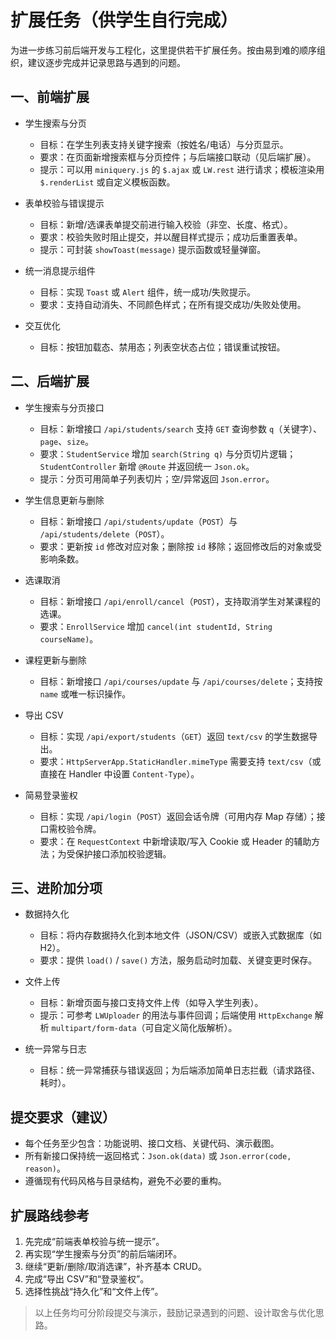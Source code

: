 # 扩展任务（供学生自行完成）

为进一步练习前后端开发与工程化，这里提供若干扩展任务。按由易到难的顺序组织，建议逐步完成并记录思路与遇到的问题。

## 一、前端扩展
- 学生搜索与分页
  - 目标：在学生列表支持关键字搜索（按姓名/电话）与分页显示。
  - 要求：在页面新增搜索框与分页控件；与后端接口联动（见后端扩展）。
  - 提示：可以用 `miniquery.js` 的 `$.ajax` 或 `LW.rest` 进行请求；模板渲染用 `$.renderList` 或自定义模板函数。

- 表单校验与错误提示
  - 目标：新增/选课表单提交前进行输入校验（非空、长度、格式）。
  - 要求：校验失败时阻止提交，并以醒目样式提示；成功后重置表单。
  - 提示：可封装 `showToast(message)` 提示函数或轻量弹窗。

- 统一消息提示组件
  - 目标：实现 `Toast` 或 `Alert` 组件，统一成功/失败提示。
  - 要求：支持自动消失、不同颜色样式；在所有提交成功/失败处使用。

- 交互优化
  - 目标：按钮加载态、禁用态；列表空状态占位；错误重试按钮。

## 二、后端扩展
- 学生搜索与分页接口
  - 目标：新增接口 `/api/students/search` 支持 `GET` 查询参数 `q`（关键字）、`page`、`size`。
  - 要求：`StudentService` 增加 `search(String q)` 与分页切片逻辑；`StudentController` 新增 `@Route` 并返回统一 `Json.ok`。
  - 提示：分页可用简单子列表切片；空/异常返回 `Json.error`。

- 学生信息更新与删除
  - 目标：新增接口 `/api/students/update`（`POST`）与 `/api/students/delete`（`POST`）。
  - 要求：更新按 `id` 修改对应对象；删除按 `id` 移除；返回修改后的对象或受影响条数。

- 选课取消
  - 目标：新增接口 `/api/enroll/cancel`（`POST`），支持取消学生对某课程的选课。
  - 要求：`EnrollService` 增加 `cancel(int studentId, String courseName)`。

- 课程更新与删除
  - 目标：新增接口 `/api/courses/update` 与 `/api/courses/delete`；支持按 `name` 或唯一标识操作。

- 导出 CSV
  - 目标：实现 `/api/export/students`（`GET`）返回 `text/csv` 的学生数据导出。
  - 要求：`HttpServerApp.StaticHandler.mimeType` 需要支持 `text/csv`（或直接在 Handler 中设置 `Content-Type`）。

- 简易登录鉴权
  - 目标：实现 `/api/login`（`POST`）返回会话令牌（可用内存 Map 存储）；接口需校验令牌。
  - 要求：在 `RequestContext` 中新增读取/写入 Cookie 或 Header 的辅助方法；为受保护接口添加校验逻辑。

## 三、进阶加分项
- 数据持久化
  - 目标：将内存数据持久化到本地文件（JSON/CSV）或嵌入式数据库（如 H2）。
  - 要求：提供 `load()` / `save()` 方法，服务启动时加载、关键变更时保存。

- 文件上传
  - 目标：新增页面与接口支持文件上传（如导入学生列表）。
  - 提示：可参考 `LWUploader` 的用法与事件回调；后端使用 `HttpExchange` 解析 `multipart/form-data`（可自定义简化版解析）。

- 统一异常与日志
  - 目标：统一异常捕获与错误返回；为后端添加简单日志拦截（请求路径、耗时）。

## 提交要求（建议）
- 每个任务至少包含：功能说明、接口文档、关键代码、演示截图。
- 所有新接口保持统一返回格式：`Json.ok(data)` 或 `Json.error(code, reason)`。
- 遵循现有代码风格与目录结构，避免不必要的重构。

## 扩展路线参考
1. 先完成“前端表单校验与统一提示”。
2. 再实现“学生搜索与分页”的前后端闭环。
3. 继续“更新/删除/取消选课”，补齐基本 CRUD。
4. 完成“导出 CSV”和“登录鉴权”。
5. 选择性挑战“持久化”和“文件上传”。

> 以上任务均可分阶段提交与演示，鼓励记录遇到的问题、设计取舍与优化思路。